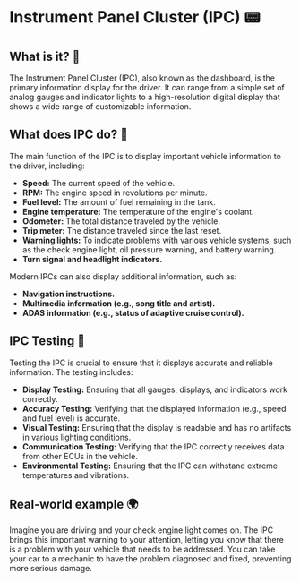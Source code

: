 # Instrument Panel Cluster (IPC) 📟

## What is it? 🤔

The Instrument Panel Cluster (IPC), also known as the dashboard, is the primary information display for the driver. It can range from a simple set of analog gauges and indicator lights to a high-resolution digital display that shows a wide range of customizable information.

## What does IPC do? 🧐

The main function of the IPC is to display important vehicle information to the driver, including:

*   **Speed:** The current speed of the vehicle.
*   **RPM:** The engine speed in revolutions per minute.
*   **Fuel level:** The amount of fuel remaining in the tank.
*   **Engine temperature:** The temperature of the engine's coolant.
*   **Odometer:** The total distance traveled by the vehicle.
*   **Trip meter:** The distance traveled since the last reset.
*   **Warning lights:** To indicate problems with various vehicle systems, such as the check engine light, oil pressure warning, and battery warning.
*   **Turn signal and headlight indicators.**

Modern IPCs can also display additional information, such as:

*   **Navigation instructions.**
*   **Multimedia information (e.g., song title and artist).**
*   **ADAS information (e.g., status of adaptive cruise control).**

## IPC Testing 🧪

Testing the IPC is crucial to ensure that it displays accurate and reliable information. The testing includes:

*   **Display Testing:** Ensuring that all gauges, displays, and indicators work correctly.
*   **Accuracy Testing:** Verifying that the displayed information (e.g., speed and fuel level) is accurate.
*   **Visual Testing:** Ensuring that the display is readable and has no artifacts in various lighting conditions.
*   **Communication Testing:** Verifying that the IPC correctly receives data from other ECUs in the vehicle.
*   **Environmental Testing:** Ensuring that the IPC can withstand extreme temperatures and vibrations.

## Real-world example 🌍

Imagine you are driving and your check engine light comes on. The IPC brings this important warning to your attention, letting you know that there is a problem with your vehicle that needs to be addressed. You can take your car to a mechanic to have the problem diagnosed and fixed, preventing more serious damage.
